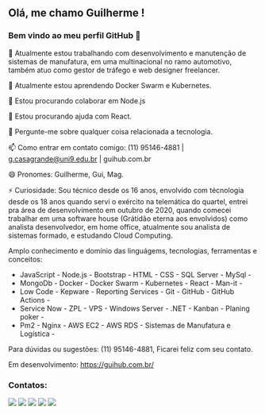 ## Olá, me chamo Guilherme ! 
### Bem vindo ao meu perfil GitHub 👋


🔭 Atualmente estou trabalhando com desenvolvimento e manutenção de sistemas de manufatura, em uma multinacional no ramo automotivo, também atuo como gestor de tráfego e web designer freelancer.

🌱 Atualmente estou aprendendo Docker Swarm e Kubernetes.

👯 Estou procurando colaborar em Node.js

🤔 Estou procurando ajuda com React.

💬 Pergunte-me sobre qualquer coisa relacionada a tecnologia.

📫 Como entrar em contato comigo: (11) 95146-4881 | g.casagrande@uni9.edu.br | guihub.com.br

😄 Pronomes: Guilherme, Gui, Mag.

⚡ Curiosidade: Sou técnico desde os 16 anos, envolvido com técnologia desde os 18 anos quando servi o exército na telemática do quartel, entrei pra área de desenvolvimento em outubro de 2020, quando comecei trabalhar em uma software house (Grátidão eterna aos envolvidos) como analista desenvolvedor, em home office, atualmente sou analista de sistemas formado, e estudando Cloud Computing.

Amplo conhecimento e domínio das linguágems, tecnologias, ferramentas e conceitos:

- JavaScript - Node.js - Bootstrap - HTML - CSS - SQL Server - MySql -
- MongoDb - Docker - Docker Swarm - Kubernetes - React - Man-it -
- Low Code - Kepware - Reporting Services - Git - GitHub - GitHub Actions -
- Service Now - ZPL - VPS - Windows Server - .NET - Kanban - Planing poker - 
- Pm2 - Nginx - AWS EC2 - AWS RDS - Sistemas de Manufatura e Logística - 

Para dúvidas ou sugestões: (11) 95146-4881, Ficarei feliz com seu contato.

Em desenvolvimento: https://guihub.com.br/

  
### Contatos:

<div>
<a href = "mailto:guiihmag@gmail.com"><img src="https://img.shields.io/badge/Gmail-D14836?style=for-the-badge&logo=gmail&logoColor=white" target="_blank"></a>
<a href="[https://www.linkedin.com/in/guilherme-augusto-borges-casagrande-771a27160/](https://www.linkedin.com/in/guilherme-casagrande-771a27160/)" target="_blank"><img src="https://img.shields.io/badge/-LinkedIn-%230077B5?style=for-the-badge&logo=linkedin&logoColor=white" target="_blank"></a>
<a href="https://www.youtube.com/channel/UCy2NMJqnripDK8a1Xqy0QoQ" target="_blank"><img src="https://img.shields.io/badge/YouTube-FF0000?style=for-the-badge&logo=youtube&logoColor=white" target="_blank"></a>
<a href="https://www.instagram.com/guiihmag_/" target="_blank"><img src="https://img.shields.io/badge/-Instagram-%23E4405F?style=for-the-badge&logo=instagram&logoColor=white" target="_blank"></a>
<a href="https://guihub.com.br" target="_blank"><img src="https://img.shields.io/badge/GuiHub-Visite%20meu%20site-blue"></a>
</div>

